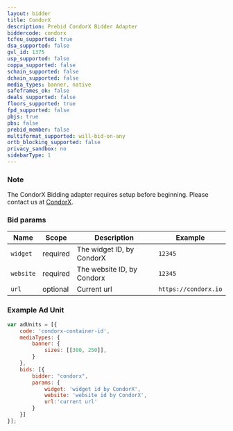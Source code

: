 ```yaml
---
layout: bidder
title: CondorX
description: Prebid CondorX Bidder Adapter
biddercode: condorx
tcfeu_supported: true
dsa_supported: false
gvl_id: 1375
usp_supported: false
coppa_supported: false
schain_supported: false
dchain_supported: false
media_types: banner, native
safeframes_ok: false
deals_supported: false
floors_supported: true
fpd_supported: false
pbjs: true
pbs: false
prebid_member: false
multiformat_supported: will-bid-on-any
ortb_blocking_supported: false
privacy_sandbox: no
sidebarType: 1
---
```


### Note

The CondorX Bidding adapter requires setup before beginning. Please contact us at [CondorX](https://condorx.io).

### Bid params

| Name     | Scope    | Description                                                 | Example              |
|----------|----------|-------------------------------------------------------------|----------------------|
| `widget` | required | The widget ID, by CondorX                                  | `12345`              |
| `website`| required | The website ID, by Condorx                                  | `12345`              |
| `url`    | optional | Current url                                                 | `https://condorx.io` |

### Example Ad Unit

```javascript
var adUnits = [{
    code: 'condorx-container-id',
    mediaTypes: {
        banner: {
            sizes: [[300, 250]],  
        }
    },
    bids: [{
        bidder: "condorx",
        params: {
            widget: 'widget id by CondorX',
            website: 'website id by CondorX',
            url:'current url'
        }
    }]
}];
